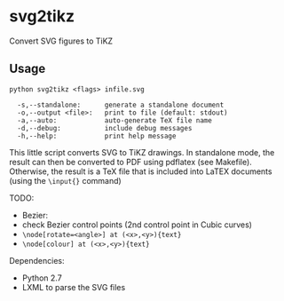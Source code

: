 svg2tikz
========

Convert SVG figures to TiKZ 

Usage
-----

```
python svg2tikz <flags> infile.svg
  
  -s,--standalone:      generate a standalone document
  -o,--output <file>:   print to file (default: stdout)
  -a,--auto:            auto-generate TeX file name
  -d,--debug:           include debug messages
  -h,--help:            print help message
```

This little script converts SVG to TiKZ drawings. In standalone mode, the result can then be converted to PDF using pdflatex (see Makefile). Otherwise, the result is a TeX file that is included into LaTEX documents (using the ```\input{}``` command)

TODO:

*  Bezier:
  * check Bezier control points (2nd control point in Cubic curves)
  * ```\node[rotate=<angle>] at (<x>,<y>){text}```
  * ```\node[colour] at (<x>,<y>){text}```
  
Dependencies:

*  Python 2.7
* LXML to parse the SVG files
